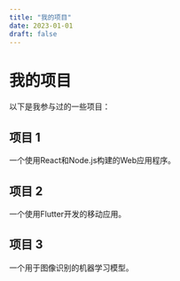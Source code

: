 ```yaml
---
title: "我的项目"
date: 2023-01-01
draft: false
---
```


# 我的项目

以下是我参与过的一些项目：

## 项目 1

一个使用React和Node.js构建的Web应用程序。

## 项目 2

一个使用Flutter开发的移动应用。

## 项目 3

一个用于图像识别的机器学习模型。

